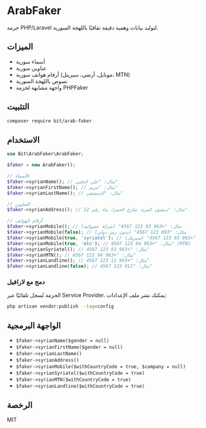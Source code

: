 # ArabFaker

حزمة PHP/Laravel لتوليد بيانات وهمية دقيقة ثقافيًا باللهجة السورية.

## الميزات
- أسماء سورية
- عناوين سورية
- أرقام هواتف سورية (موبايل، أرضي، سيريتل، MTN)
- نصوص باللهجة السورية
- واجهة مشابهة لحزمة PHPFaker

## التثبيت
```bash
composer require bit/arab-faker
```

## الاستخدام
```php
use Bit\ArabFaker\ArabFaker;

$faker = new ArabFaker();

// الأسماء
$faker->syrianName(); // مثال: "علي الحلبي"
$faker->syrianFirstName(); // مثال: "مريم"
$faker->syrianLastName(); // مثال: "الدمشقي"

// العناوين
$faker->syrianAddress(); // مثال: "دمشق، المزة، شارع الحمرا، بناء رقم 12"

// أرقام الهواتف
$faker->syrianMobile(); // مثال: "+963 93 123 4567" (شركة عشوائية)
$faker->syrianMobile(false); // مثال: "093 123 4567" (بدون رمز دولي)
$faker->syrianMobile(true, 'syriatel'); // مثال: "+963 93 123 4567" (سيريتل)
$faker->syrianMobile(true, 'mtn'); // مثال: "+963 94 123 4567" (MTN)
$faker->syrianSyriatel(); // مثال: "+963 93 123 4567"
$faker->syrianMTN(); // مثال: "+963 94 123 4567"
$faker->syrianLandline(); // مثال: "+963 11 123 4567"
$faker->syrianLandline(false); // مثال: "011 123 4567"
```

### دمج مع لارافيل
الحزمة تُسجل تلقائيًا عبر Service Provider. يمكنك نشر ملف الإعدادات:
```bash
php artisan vendor:publish --tag=config
```

## الواجهة البرمجية
- `$faker->syrianName($gender = null)`
- `$faker->syrianFirstName($gender = null)`
- `$faker->syrianLastName()`
- `$faker->syrianAddress()`
- `$faker->syrianMobile($withCountryCode = true, $company = null)`
- `$faker->syrianSyriatel($withCountryCode = true)`
- `$faker->syrianMTN($withCountryCode = true)`
- `$faker->syrianLandline($withCountryCode = true)`

## الرخصة
MIT 
